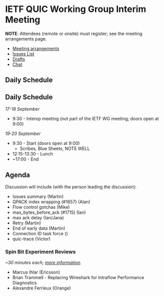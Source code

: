 # IETF QUIC Working Group Interim Meeting

**NOTE**: Attendees (remote or onsite) must register; see the meeting arrangements page.

* [Meeting arrangements](https://github.com/quicwg/wg-materials/blob/master/interim-18-09/arrangements.md)
* [Issues List](https://github.com/quicwg/base-drafts/issues)
* [Drafts](https://github.com/quicwg/base-drafts)
* [Chat](xmpp:quic@jabber.ietf.org?join)

## Daily Schedule

## Daily Schedule

_17-18 September_

* 9:30 - Interop meeting (not part of the IETF WG meeting; doors open at 9:00)

_19-20 September_

* 9:30 - Start (doors open at 9:00)
  * Scribes, Blue Sheets, NOTE WELL
* 12:15-13:30 - Lunch
* ~17:00 - End


## Agenda

Discussion will include (with the person leading the discussion):

* Issues summary (Martin)
* QPACK index wrapping (#1657) (Alan)
* Flow control gotchas (Mike)
* max_bytes_before_ack (#1715) (Ian)
* max ack delay (Ian/Jana)
* Retry (Martin)
* End of early data (Martin)
* Connection ID task force ()
* quic-trace (Victor)

### Spin Bit Experiment Reviews

_~30 minutes each; [more information](https://mailarchive.ietf.org/arch/msg/quic/3o9eAubWNfWvuMBLu-tIxc5Tba0)._

* Marcus Ihlar (Ericsson)
* Brian Trammell - Replacing Wireshark for Intraflow Performance Diagnostics
* Alexandre Ferrieux (Orange)

